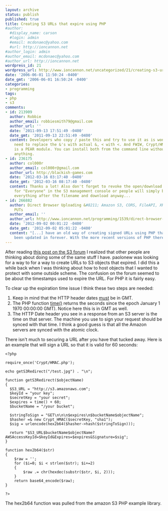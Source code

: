 ```yaml
---
layout: archive
status: publish
published: true
title: Creating S3 URLs that expire using PHP
#author:
  #display_name: carson
  #login: admin
  #email: mcdonaec@yahoo.com
  #url: http://ioncannon.net
#author_login: admin
#author_email: mcdonaec@yahoo.com
#author_url: http://ioncannon.net
wordpress_id: 21
wordpress_url: http://www.ioncannon.net/uncategorized/21/creating-s3-urls-that-expire-using-php/
date: '2006-06-01 11:50:24 -0400'
date_gmt: '2006-06-01 16:50:24 -0400'
categories:
- programming
tags:
- php
- s3
comments:
- id: 213909
  author: Robbie
  author_email: robbiesmith79@gmail.com
  author_url: ''
  date: '2011-09-13 17:51:49 -0400'
  date_gmt: '2011-09-13 22:51:49 -0400'
  content: Developers who copy / paste this and try to use it as is won't work. You
    need to replace the &'s with actual &, < with <. And FWIW, Crypt/HMAC.php
    is a PEAR module. You can install both from the command line without downloading
    anything.
- id: 236175
  author: col000r
  author_email: col000r@gmail.com
  author_url: http://blackish-games.com
  date: '2012-03-16 03:17:40 -0400'
  date_gmt: '2012-03-16 08:17:40 -0400'
  content: Thanks a lot! Also don't forget to revoke the open/download permission
    for "Everyone" in the S3 management console or people will simply be able to delete
    everything after the filename and download anyway...
- id: 266882
  author: Direct Browser Uploading &#8211; Amazon S3, CORS, FileAPI, XHR2 and Signed
    PUTs
  author_email: ''
  author_url: http://www.ioncannon.net/programming/1539/direct-browser-uploading-amazon-s3-cors-fileapi-xhr2-and-signed-puts/
  date: '2012-09-02 00:01:22 -0400'
  date_gmt: '2012-09-02 05:01:22 -0400'
  content: "[...] have an old way of creating signed URLs using PHP that hasn&#039;t
    been updated in forever. With the more recent versions of PHP there is [...]"
---
```


After reading <a href="http://developer.amazonwebservices.com/connect/thread.jspa?threadID=10726&#38;tstart=0">this post on the S3 forum</a> I realized that other people are thinking about doing some of the same stuff I have. paolonew was looking for a way to for a way to create URLs to S3 objects that expired. I did this a while back when I was thinking about how to host objects that I wanted to protect with some outside scheme. The confusion on the forum seemed to be about the timestamps used to expire the URL. For PHP it is fairly easy.

To clear up the expiration time issue I think these two steps are needed:

1. Keep in mind that the HTTP header dates <a href="http://www.w3.org/Protocols/rfc2616/rfc2616-sec3.html">must</a> be in GMT.
2. The PHP function <a href="http://us3.php.net/manual/en/function.time.php">time()</a> returns the seconds since the epoch January 1 1970 00:00:00 GMT). Notice here this is in GMT as well.
3. The HTTP Date header you see in a response from an S3 server is the time on that server. The machine you use to sign your request should be synced with that time. I think a good guess is that all the Amazon servers are synced with the atomic clock.

There isn't much to securing a URL after you have that tucked away. Here is an example that will sign a URL so that it is valid for 60 seconds:

```
<?php

require_once('Crypt/HMAC.php');

echo getS3Redirect("/test.jpg") . "\n";

function getS3Redirect($objectName)
{
  $S3_URL = "http://s3.amazonaws.com";
  $keyId = "your key";
  $secretKey = "your secret";
  $expires = time() + 60;
  $bucketName = "/your bucket";

  $stringToSign = "GET\n\n\n$expires\n$bucketName$objectName";
  $hasher =& new Crypt_HMAC($secretKey, "sha1");
  $sig = urlencode(hex2b64($hasher->hash($stringToSign)));

  return "$S3_URL$bucketName$objectName?AWSAccessKeyId=$keyId&Expires=$expires&Signature=$sig";
}

function hex2b64($str)
{
    $raw = '';
    for ($i=0; $i < strlen($str); $i+=2)
    {
        $raw .= chr(hexdec(substr($str, $i, 2)));
    }
    return base64_encode($raw);
}

?>
```

The hex2b64 function was pulled from the amazon S3 PHP example library.



